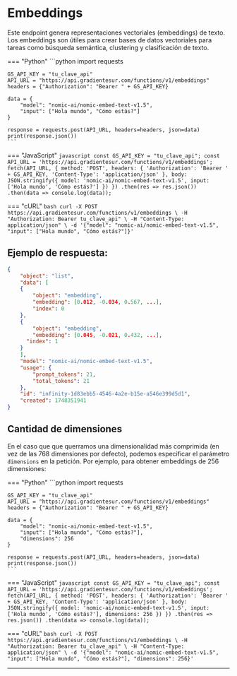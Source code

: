 # Embeddings

Este endpoint genera representaciones vectoriales (embeddings) de texto. Los embeddings son útiles para crear bases de datos vectoriales para tareas como búsqueda semántica, clustering y clasificación de texto.

=== "Python"
    ```python
    import requests

    GS_API_KEY = "tu_clave_api"
    API_URL = "https://api.gradientesur.com/functions/v1/embeddings"
    headers = {"Authorization": "Bearer " + GS_API_KEY}

    data = {
        "model": "nomic-ai/nomic-embed-text-v1.5",
        "input": ["Hola mundo", "Cómo estás?"]
    }

    response = requests.post(API_URL, headers=headers, json=data)
    print(response.json())
    ```

=== "JavaScript"
    ```javascript
    const GS_API_KEY = "tu_clave_api";
    const API_URL = 'https://api.gradientesur.com/functions/v1/embeddings';
    fetch(API_URL, {
      method: 'POST',
      headers: {
        'Authorization': 'Bearer ' + GS_API_KEY,
        'Content-Type': 'application/json'
      },
      body: JSON.stringify({
        model: 'nomic-ai/nomic-embed-text-v1.5',
        input: ['Hola mundo', 'Cómo estás?']
      })
    })
    .then(res => res.json())
    .then(data => console.log(data));
    ```

=== "cURL"
    ```bash
    curl -X POST https://api.gradientesur.com/functions/v1/embeddings \
      -H "Authorization: Bearer tu_clave_api" \
      -H "Content-Type: application/json" \
      -d '{"model": "nomic-ai/nomic-embed-text-v1.5", "input": ["Hola mundo", "Cómo estás?"]}'
    ```
    
## Ejemplo de respuesta:
```json
{
    "object": "list",
    "data": [
    {
        "object": "embedding",
        "embedding": [0.012, -0.034, 0.567, ...],
        "index": 0
    },
    {
        "object": "embedding",
        "embedding": [0.045, -0.021, 0.432, ...],
      "index": 1
    }
    ],
    "model": "nomic-ai/nomic-embed-text-v1.5",
    "usage": {
        "prompt_tokens": 21,
        "total_tokens": 21
    },
    "id": "infinity-1d83ebb5-4546-4a2e-b15e-a546e399d5d1",
    "created": 1748351941
}
```

## Cantidad de dimensiones
En el caso que que querramos una dimensionalidad más comprimida (en vez de las 768 dimensiones por defecto), podemos especificar el parámetro `dimensions` en la petición. Por ejemplo, para obtener embeddings de 256 dimensiones:

=== "Python"
    ```python
    import requests

    GS_API_KEY = "tu_clave_api"
    API_URL = "https://api.gradientesur.com/functions/v1/embeddings"
    headers = {"Authorization": "Bearer " + GS_API_KEY}

    data = {
        "model": "nomic-ai/nomic-embed-text-v1.5",
        "input": ["Hola mundo", "Cómo estás?"],
        "dimensions": 256
    }

    response = requests.post(API_URL, headers=headers, json=data)
    print(response.json())
    ```

=== "JavaScript"
    ```javascript
    const GS_API_KEY = "tu_clave_api";
    const API_URL = 'https://api.gradientesur.com/functions/v1/embeddings';
    fetch(API_URL, {
      method: 'POST',
      headers: {
        'Authorization': 'Bearer ' + GS_API_KEY,
        'Content-Type': 'application/json'
      },
      body: JSON.stringify({
          model: 'nomic-ai/nomic-embed-text-v1.5',
          input: ['Hola mundo', 'Cómo estás?'],
          dimensions: 256
        })
    })
    .then(res => res.json())
    .then(data => console.log(data));
    ```

=== "cURL"
    ```bash
    curl -X POST https://api.gradientesur.com/functions/v1/embeddings \
      -H "Authorization: Bearer tu_clave_api" \
      -H "Content-Type: application/json" \
      -d '{"model": "nomic-ai/nomic-embed-text-v1.5", "input": ["Hola mundo", "Cómo estás?"], "dimensions": 256}'
    ```

---